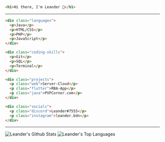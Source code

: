 ```html
<h1>Hi there, I'm Leander 👋</h1>
```
---

```html
<div class="languages">
  <p>Java</p>
  <p>HTML/CSS</p>
  <p>PHP</p>
  <p>JavaScript</p>
</div>

<div class="coding-skills">
  <p>Git</p>
  <p>SQL</p>
  <p>Terminal</p>
</div>

<div class="projects">
  <p class="web">Server-Cloud</p>
  <p class="flutter">RBA-App</p>
  <p class="java">PVPCorner.com</p>
</div>

<div class="socials">
  <p class="discord">Leander#7555</p>
  <p class="instagram">leander.bdn</p>
</div>
```
---

<img allign="left" alt="Leander's Github Stats" src="https://github-readme-stats.vercel.app/api?username=LeleEdits&show_icons=true&hide_border=true&theme=dark"/>
<img allign="right" alt="Leander's Top Languages" src="https://github-readme-stats.vercel.app/api/top-langs/?username=LeleEdits&layout=compact&theme=dark"/>
